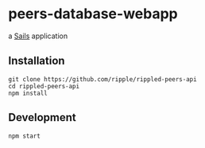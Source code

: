 # peers-database-webapp

a [Sails](http://sailsjs.org) application

## Installation

````
git clone https://github.com/ripple/rippled-peers-api
cd rippled-peers-api
npm install
````

## Development

````
npm start
````

